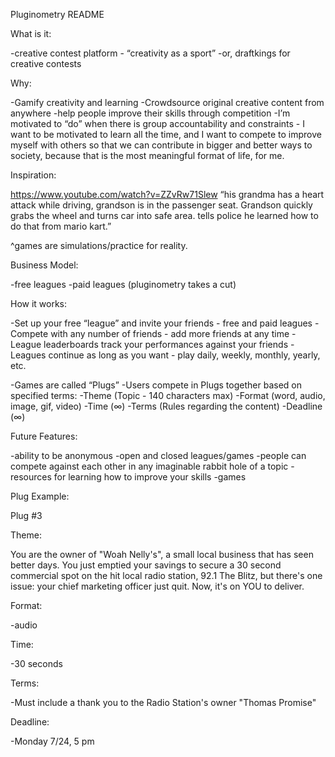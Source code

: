 Pluginometry README

What is it:

-creative contest platform - “creativity as a sport”
-or, draftkings for creative contests
 
Why:

-Gamify creativity and learning
-Crowdsource original creative content from anywhere
-help people improve their skills through competition
-I’m motivated to “do” when there is group accountability and constraints - I want to be motivated to learn all the time, and I want to compete to improve myself with others so that we can contribute in bigger and better ways to society, because that is the most meaningful format of life, for me.

Inspiration:

https://www.youtube.com/watch?v=ZZvRw71Slew
“his grandma has a heart attack while driving, grandson is in the passenger seat. Grandson quickly grabs the wheel and turns car into safe area. tells police he learned how to do that from mario kart.”

^games are simulations/practice for reality. 

Business Model:

-free leagues
-paid leagues (pluginometry takes a cut)

How it works:

-Set up your free “league” and invite your friends - free and paid leagues
-Compete with any number of friends - add more friends at any time
-League leaderboards track your performances against your friends
-Leagues continue as long as you want - play daily, weekly, monthly, yearly, etc.

-Games are called “Plugs”
-Users compete in Plugs together based on specified terms:
	-Theme (Topic - 140 characters max)
	-Format (word, audio, image, gif, video)
	-Time (∞)
	-Terms (Rules regarding the content)
	-Deadline (∞)

Future Features:

-ability to be anonymous
-open and closed leagues/games
-people can compete against each other in any imaginable rabbit hole of a topic
-resources for learning how to improve your skills
-games 

Plug Example:

Plug #3

Theme:

You are the owner of "Woah Nelly's", a small local business that has seen better days. You just emptied your savings to secure a 30 second commercial spot on the hit local radio station, 92.1 The Blitz, but there's one issue: your chief marketing officer just quit. Now, it's on YOU to deliver.

Format:

-audio

Time:

-30 seconds

Terms:

-Must include a thank you to the Radio Station's owner "Thomas Promise"

Deadline:

-Monday 7/24, 5 pm



